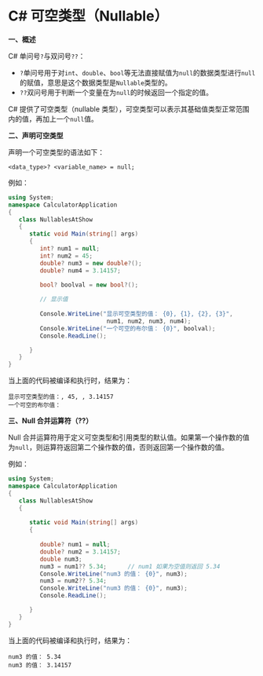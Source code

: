 # C# 可空类型（Nullable）

**一、概述**

C# 单问号`?`与双问号`??`：
- `?`单问号用于对`int`、`double`、`bool`等无法直接赋值为`null`的数据类型进行`null`的赋值，意思是这个数据类型是`Nullable`类型的。
- `??`双问号用于判断一个变量在为`null`的时候返回一个指定的值。

C# 提供了可空类型（nullable 类型），可空类型可以表示其基础值类型正常范围内的值，再加上一个`null`值。

**二、声明可空类型**

声明一个可空类型的语法如下：

`<data_type>? <variable_name> = null;`

例如：

```csharp
using System;
namespace CalculatorApplication
{
   class NullablesAtShow
   {
      static void Main(string[] args)
      {
         int? num1 = null;
         int? num2 = 45;
         double? num3 = new double?();
         double? num4 = 3.14157;
         
         bool? boolval = new bool?();

         // 显示值
         
         Console.WriteLine("显示可空类型的值： {0}, {1}, {2}, {3}",
                            num1, num2, num3, num4);
         Console.WriteLine("一个可空的布尔值： {0}", boolval);
         Console.ReadLine();

      }
   }
}
```

当上面的代码被编译和执行时，结果为：

```
显示可空类型的值：, 45, , 3.14157
一个可空的布尔值：
```

**三、Null 合并运算符（??）**

Null 合并运算符用于定义可空类型和引用类型的默认值。如果第一个操作数的值为`null`，则运算符返回第二个操作数的值，否则返回第一个操作数的值。

例如：

```csharp
using System;
namespace CalculatorApplication
{
   class NullablesAtShow
   {
         
      static void Main(string[] args)
      {
         
         double? num1 = null;
         double? num2 = 3.14157;
         double num3;
         num3 = num1?? 5.34;      // num1 如果为空值则返回 5.34
         Console.WriteLine("num3 的值： {0}", num3);
         num3 = num2?? 5.34;
         Console.WriteLine("num3 的值： {0}", num3);
         Console.ReadLine();

      }
   }
}
```

当上面的代码被编译和执行时，结果为：

```
num3 的值： 5.34
num3 的值： 3.14157
```